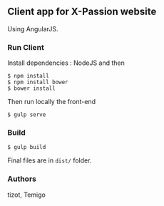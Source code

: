 ## Client app for X-Passion website
Using AngularJS.

### Run Client
Install dependencies : NodeJS and then
```
$ npm install
$ npm install bower
$ bower install
```
Then run locally the front-end
```
$ gulp serve
```

### Build
```
$ gulp build
```
Final files are in `dist/` folder.

### Authors
tizot, Temigo
